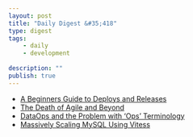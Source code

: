 ```yaml
---
layout: post
title: "Daily Digest &#35;418"
type: digest
tags: 
    - daily
    - development
    
description: ""
publish: true
---
```


- [A Beginners Guide to Deploys and Releases](https://medium.com/zendesk-engineering/a-beginners-guide-to-deploys-and-releases-d2a823f274c4)
- [The Death of Agile and Beyond](https://www.infoq.com/articles/death-agile-beyond/)
- [DataOps and the Problem with ‘Ops’ Terminology](https://thenewstack.io/dataops-and-the-problem-with-ops-terminology/)
- [Massively Scaling MySQL Using Vitess](https://www.infoq.com/presentations/vitess/)
